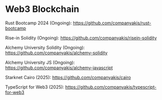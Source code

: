 # Web3 Blockchain

Rust Bootcamp 2024 (Ongoing):
https://github.com/companyakis/rust-bootcamp

Rise-in Solidity (Ongoing):
https://github.com/companyakis/risein-solidity

Alchemy University Solidity (Ongoing):
https://github.com/companyakis/alchemy-solidity

Alchemy University JS (Ongoing):
https://github.com/companyakis/alchemy-javascript

Starknet Cairo (2025):
https://github.com/companyakis/cairo

TypeScript for Web3 (2025):
https://github.com/companyakis/typescript-for-web3
